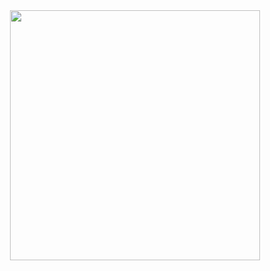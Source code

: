 <div id="header" align="center">
  <img src="https://media.giphy.com/media/3oKIPlBnWRmJH7DcvS/giphy.gif" width="400"/>
</div>

<!--
**Kale-23/Kale-23** is a ✨ _special_ ✨ repository because its `README.md` (this file) appears on your GitHub profile.

Here are some ideas to get you started:

- 🔭 I’m currently working on ...
- 🌱 I’m currently learning ...
- 👯 I’m looking to collaborate on ...
- 🤔 I’m looking for help with ...
- 💬 Ask me about ...
- 📫 How to reach me: ...
- 😄 Pronouns: ...
- ⚡ Fun fact: ...
-->
